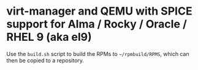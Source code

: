 
# virt-manager and QEMU with SPICE support for Alma / Rocky / Oracle / RHEL 9 (aka el9)

Use the `build.sh` script to build the RPMs to `~/rpmbuild/RPMS`, which can then be copied to a repository.